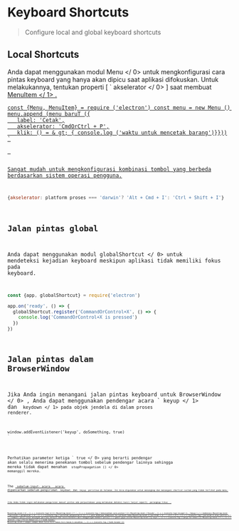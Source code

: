 # Keyboard Shortcuts

> Configure local and global keyboard shortcuts

## Local Shortcuts

Anda dapat menggunakan modul  Menu </ 0> untuk mengkonfigurasi cara pintas keyboard yang hanya akan dipicu saat aplikasi difokuskan. Untuk melakukannya, tentukan properti [ ` akselerator </ 0> ] saat membuat <a href="../api/menu-item.md"> MenuItem </ 1> .</p>

<pre><code class="js">const {Menu, MenuItem} = require ('electron') const menu = new Menu () menu.append (menu baruT ({
   label: 'Cetak',
   akselerator: 'CmdOrCtrl + P',
   klik: () = & gt; { console.log ('waktu untuk mencetak barang')}}))
`</pre> 

Sangat mudah untuk mengkonfigurasi kombinasi tombol yang berbeda berdasarkan sistem operasi pengguna.

```js
{akselerator: platform proses === 'darwin'? 'Alt + Cmd + I': 'Ctrl + Shift + I'}
```

## Jalan pintas global

Anda dapat menggunakan modul  globalShortcut </ 0> untuk mendeteksi kejadian keyboard meskipun aplikasi tidak memiliki fokus pada keyboard.</p> 

```js
const {app, globalShortcut} = require('electron')

app.on('ready', () => {
  globalShortcut.register('CommandOrControl+X', () => {
    console.log('CommandOrControl+X is pressed')
  })
})
```

## Jalan pintas dalam BrowserWindow

Jika Anda ingin menangani jalan pintas keyboard untuk  BrowserWindow </ 0> , Anda dapat menggunakan pendengar acara ` keyup </ 1> dan <code> keydown </ 1>  pada objek jendela di dalam proses renderer.</p>

<pre><code class="js">window.addEventListener('keyup', doSomething, true)
`</pre> 

Perhatikan parameter ketiga ` true </ 0> yang berarti pendengar akan selalu menerima penekanan tombol sebelum pendengar lainnya sehingga mereka tidak dapat menahan <code> stopPropagation () </ 0> memanggil mereka.</p>

<p>The <a href="web-contents.md#event-before-input-event"><code> sebelum-input- acara </ 0>  acara 
dipancarkan sebelum pengiriman <code> keydown </ 1> dan <code> keyup </ 1> peristiwa di halaman. Ini bisa digunakan untuk menangkap dan menangani shortcut custom yang tidak terlihat pada menu.</p>

<p>Jika Anda tidak ingin melakukan penguraian manual pintas ada perpustakaan yang melakukan deteksi kunci lanjut seperti <a href="https://github.com/ccampbell/mousetrap"> perangkap tikus </ 0> .</p>

<pre><code class="js">Mousetrap.bind ('4', () = > {console.log('4')}) Mousetrap.bind ('? ', () = > {console.log ('menunjukkan cara pintas!')}) Mousetrap.bind ('Escudo', () = > {console.log('escape')}, 'keyup') / / kombinasi Mousetrap.bind ('perintah + pergeseran + k', () = > {console.log ('perintah pergeseran k')}) / / peta beberapa kombinasi ke callback sama Mousetrap.bind (['perintah + k', ' ctrl + k'], ()) = > {console.log ('perintah k atau control k') / / kembali palsu untuk mencegah perilaku default dan acara berhenti dari menggelegak kembali palsu}) / / gmail gaya urutan Mousetrap.bind ('g saya ', () = > {console.log ('pergi ke inbox')}) Mousetrap.bind ('* ', () = > {konsol .log ('Pilih Semua')}) / / kode konami!
Mousetrap.bind ('sampai sampai down turun kiri kanan kiri kanan b masukkan ', () = > {console.log ('kode konami')})
`</pre>